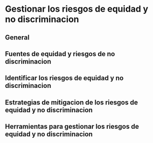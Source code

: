 # Gestionar los riesgos de equidad y no discriminacion

## General





## Fuentes de equidad y riesgos de no discriminacion





## Identificar los riesgos de equidad y no discriminacion






## Estrategias de mitigacion de los riesgos de equidad y no discriminacion






## Herramientas para gestionar los riesgos de equidad y no discriminacion
